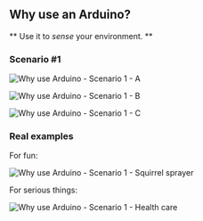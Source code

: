 ## Why use an Arduino?

** Use it to _sense_ your environment. **

### Scenario #1

![Why use Arduino - Scenario 1 - A](images/why_use_arduino-scenario-1a.png)

![Why use Arduino - Scenario 1 - B](images/why_use_arduino-scenario-1b.png)

![Why use Arduino - Scenario 1 - C](images/why_use_arduino-scenario-1c.png)

### Real examples

For fun:

![Why use Arduino - Scenario 1 - Squirrel sprayer](images/why_use_arduino-scenario-1-fun.png)

For serious things:

![Why use Arduino - Scenario 1 - Health care](images/why_use_arduino-scenario-1-serious.png)
